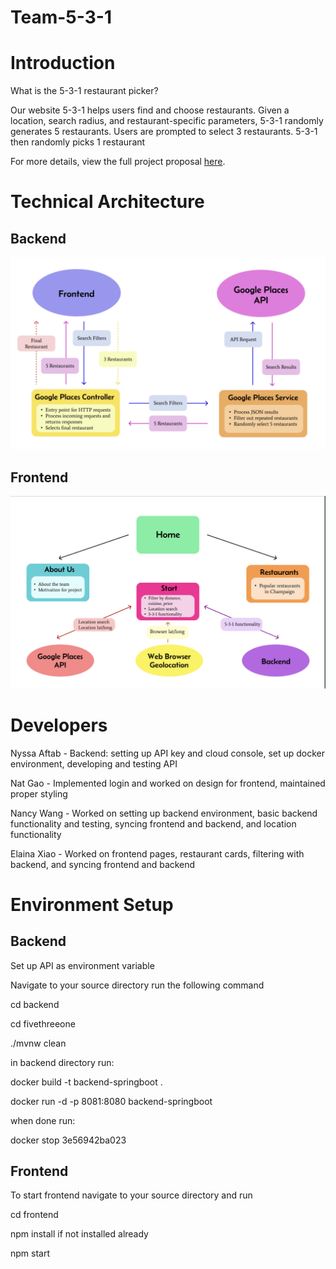 # Team-5-3-1

# Introduction

What is the 5-3-1 restaurant picker? 

Our website 5-3-1 helps users find and choose restaurants. Given a location, search radius, and restaurant-specific parameters, 5-3-1 randomly generates 5 restaurants. Users are prompted to select 3 restaurants. 5-3-1 then randomly picks 1 restaurant

For more details, view the full project proposal [here](https://docs.google.com/document/d/1jMbYF-eEGSsqXW_8F-txWdptcNTEeNfXWTZL4NA-CbA/edit?usp=sharing).

# Technical Architecture 

## Backend 
![Technical Architecture Drawing](https://github.com/CS222-UIUC/Team-5-3-1/blob/new-branch/back.png)

## Frontend
![Technical Architecture Drawing](https://github.com/CS222-UIUC/Team-5-3-1/blob/new-branch/front.png)

# Developers

Nyssa Aftab - Backend: setting up API key and cloud console, set up docker environment, developing and testing API

Nat Gao - Implemented login and worked on design for frontend, maintained proper styling

Nancy Wang - Worked on setting up backend environment, basic backend functionality and testing, syncing frontend and backend, and location functionality

Elaina Xiao - Worked on frontend pages, restaurant cards, filtering with backend, and syncing frontend and backend

# Environment Setup
## Backend

Set up API as environment variable

Navigate to your source directory run the following command

cd backend

cd fivethreeone

./mvnw clean 

in backend directory run:

docker build -t backend-springboot .

docker run -d -p 8081:8080 backend-springboot

when done run: 

docker stop 3e56942ba023

## Frontend

To start frontend navigate to your source directory and run

cd frontend

npm install if not installed already

npm start
